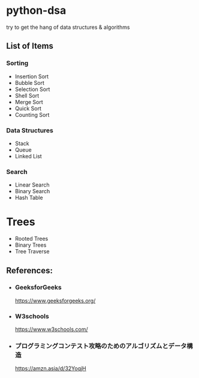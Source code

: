 # python-dsa
try to get the hang of  data structures &amp; algorithms

## List of Items

  ### Sorting
  - Insertion Sort
  - Bubble Sort
  - Selection Sort
  - Shell Sort
  - Merge Sort
  - Quick Sort
  - Counting Sort

  ### Data Structures
  - Stack
  - Queue
  - Linked List

  ### Search
  - Linear Search
  - Binary Search
  - Hash Table

  # Trees
  - Rooted Trees
  - Binary Trees
  - Tree Traverse


  ## References:
  
  - ### GeeksforGeeks
      https://www.geeksforgeeks.org/

  - ### W3schools
      https://www.w3schools.com/
    
  - ### プログラミングコンテスト攻略のためのアルゴリズムとデータ構造
      https://amzn.asia/d/32YoqjH 

